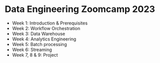 # Data Engineering Zoomcamp 2023

- Week 1: Introduction & Prerequisites
- Week 2: Workflow Orchestration
- Week 3: Data Warehouse
- Week 4: Analytics Engineering
- Week 5: Batch processing
- Week 6: Streaming
- Week 7, 8 & 9: Project